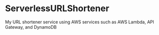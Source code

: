 # ServerlessURLShortener
My URL shortener service using AWS services such as AWS Lambda, API Gateway, and DynamoDB
